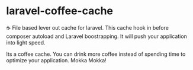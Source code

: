 # laravel-coffee-cache
☕ File based lever out cache for laravel. This cache hook in before composer autoload and Laravel boostrapping. It will push your application into light speed.

Its a coffee cache. You can drink more coffee instead of spending time to optimize your application. Mokka Mokka!
